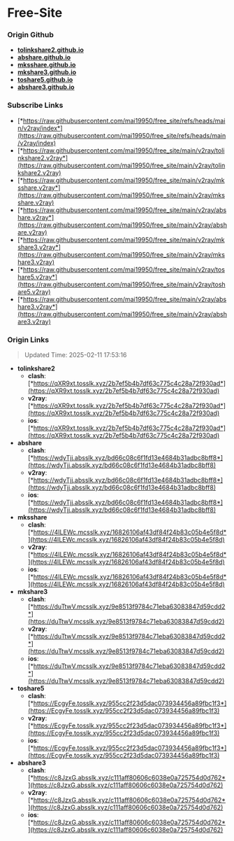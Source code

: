 # Free-Site

### Origin Github

- [**tolinkshare2.github.io**](https://github.com/tolinkshare2/tolinkshare2.github.io)
- [**abshare.github.io**](https://github.com/abshare/abshare.github.io)
- [**mksshare.github.io**](https://github.com/mksshare/mksshare.github.io)
- [**mkshare3.github.io**](https://github.com/mkshare3/mkshare3.github.io)
- [**toshare5.github.io**](https://github.com/toshare5/toshare5.github.io)
- [**abshare3.github.io**](https://github.com/abshare3/abshare3.github.io)

### Subscribe Links

- [*https://raw.githubusercontent.com/mai19950/free_site/refs/heads/main/v2ray/index*](https://raw.githubusercontent.com/mai19950/free_site/refs/heads/main/v2ray/index)
- [*https://raw.githubusercontent.com/mai19950/free_site/main/v2ray/tolinkshare2.v2ray*](https://raw.githubusercontent.com/mai19950/free_site/main/v2ray/tolinkshare2.v2ray)
- [*https://raw.githubusercontent.com/mai19950/free_site/main/v2ray/mksshare.v2ray*](https://raw.githubusercontent.com/mai19950/free_site/main/v2ray/mksshare.v2ray)
- [*https://raw.githubusercontent.com/mai19950/free_site/main/v2ray/abshare.v2ray*](https://raw.githubusercontent.com/mai19950/free_site/main/v2ray/abshare.v2ray)
- [*https://raw.githubusercontent.com/mai19950/free_site/main/v2ray/mkshare3.v2ray*](https://raw.githubusercontent.com/mai19950/free_site/main/v2ray/mkshare3.v2ray)
- [*https://raw.githubusercontent.com/mai19950/free_site/main/v2ray/toshare5.v2ray*](https://raw.githubusercontent.com/mai19950/free_site/main/v2ray/toshare5.v2ray)
- [*https://raw.githubusercontent.com/mai19950/free_site/main/v2ray/abshare3.v2ray*](https://raw.githubusercontent.com/mai19950/free_site/main/v2ray/abshare3.v2ray)

### Origin Links

> Updated Time: 2025-02-11 17:53:16

- **tolinkshare2**
  - **clash**: [*https://qXR9xt.tosslk.xyz/2b7ef5b4b7df63c775c4c28a72f930ad*](https://qXR9xt.tosslk.xyz/2b7ef5b4b7df63c775c4c28a72f930ad)
  - **v2ray**: [*https://qXR9xt.tosslk.xyz/2b7ef5b4b7df63c775c4c28a72f930ad*](https://qXR9xt.tosslk.xyz/2b7ef5b4b7df63c775c4c28a72f930ad)
  - **ios**: [*https://qXR9xt.tosslk.xyz/2b7ef5b4b7df63c775c4c28a72f930ad*](https://qXR9xt.tosslk.xyz/2b7ef5b4b7df63c775c4c28a72f930ad)
- **abshare**
  - **clash**: [*https://wdyTjj.absslk.xyz/bd66c08c6f1fd13e4684b31adbc8bff8*](https://wdyTjj.absslk.xyz/bd66c08c6f1fd13e4684b31adbc8bff8)
  - **v2ray**: [*https://wdyTjj.absslk.xyz/bd66c08c6f1fd13e4684b31adbc8bff8*](https://wdyTjj.absslk.xyz/bd66c08c6f1fd13e4684b31adbc8bff8)
  - **ios**: [*https://wdyTjj.absslk.xyz/bd66c08c6f1fd13e4684b31adbc8bff8*](https://wdyTjj.absslk.xyz/bd66c08c6f1fd13e4684b31adbc8bff8)
- **mksshare**
  - **clash**: [*https://4ILEWc.mcsslk.xyz/16826106af43df84f24b83c05b4e5f8d*](https://4ILEWc.mcsslk.xyz/16826106af43df84f24b83c05b4e5f8d)
  - **v2ray**: [*https://4ILEWc.mcsslk.xyz/16826106af43df84f24b83c05b4e5f8d*](https://4ILEWc.mcsslk.xyz/16826106af43df84f24b83c05b4e5f8d)
  - **ios**: [*https://4ILEWc.mcsslk.xyz/16826106af43df84f24b83c05b4e5f8d*](https://4ILEWc.mcsslk.xyz/16826106af43df84f24b83c05b4e5f8d)
- **mkshare3**
  - **clash**: [*https://duTtwV.mcsslk.xyz/9e8513f9784c71eba63083847d59cdd2*](https://duTtwV.mcsslk.xyz/9e8513f9784c71eba63083847d59cdd2)
  - **v2ray**: [*https://duTtwV.mcsslk.xyz/9e8513f9784c71eba63083847d59cdd2*](https://duTtwV.mcsslk.xyz/9e8513f9784c71eba63083847d59cdd2)
  - **ios**: [*https://duTtwV.mcsslk.xyz/9e8513f9784c71eba63083847d59cdd2*](https://duTtwV.mcsslk.xyz/9e8513f9784c71eba63083847d59cdd2)
- **toshare5**
  - **clash**: [*https://EcgyFe.tosslk.xyz/955cc2f23d5dac073934456a89fbc1f3*](https://EcgyFe.tosslk.xyz/955cc2f23d5dac073934456a89fbc1f3)
  - **v2ray**: [*https://EcgyFe.tosslk.xyz/955cc2f23d5dac073934456a89fbc1f3*](https://EcgyFe.tosslk.xyz/955cc2f23d5dac073934456a89fbc1f3)
  - **ios**: [*https://EcgyFe.tosslk.xyz/955cc2f23d5dac073934456a89fbc1f3*](https://EcgyFe.tosslk.xyz/955cc2f23d5dac073934456a89fbc1f3)
- **abshare3**
  - **clash**: [*https://c8JzxG.absslk.xyz/c111aff80606c6038e0a725754d0d762*](https://c8JzxG.absslk.xyz/c111aff80606c6038e0a725754d0d762)
  - **v2ray**: [*https://c8JzxG.absslk.xyz/c111aff80606c6038e0a725754d0d762*](https://c8JzxG.absslk.xyz/c111aff80606c6038e0a725754d0d762)
  - **ios**: [*https://c8JzxG.absslk.xyz/c111aff80606c6038e0a725754d0d762*](https://c8JzxG.absslk.xyz/c111aff80606c6038e0a725754d0d762)
